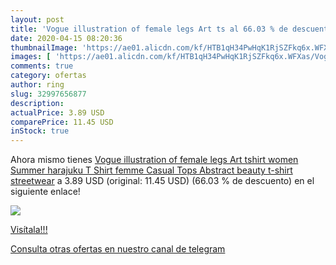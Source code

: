 ```yaml
---
layout: post
title: 'Vogue illustration of female legs Art ts al 66.03 % de descuento'
date: 2020-04-15 08:20:36
thumbnailImage: 'https://ae01.alicdn.com/kf/HTB1qH34PwHqK1RjSZFkq6x.WFXas/Vogue-illustration-of-female-legs-Art-tshirt-women-Summer-harajuku-T-Shirt-femme-Casual-Tops-Abstract.jpg_350x350._SL200_.jpg'
images: [ 'https://ae01.alicdn.com/kf/HTB1qH34PwHqK1RjSZFkq6x.WFXas/Vogue-illustration-of-female-legs-Art-tshirt-women-Summer-harajuku-T-Shirt-femme-Casual-Tops-Abstract.jpg_350x350._SL200_.jpg' ]
comments: true
category: ofertas
author: ring
slug: 32997656877
description:
actualPrice: 3.89 USD
comparePrice: 11.45 USD
inStock: true
---
```


Ahora mismo tienes [Vogue illustration of female legs Art tshirt women Summer harajuku T Shirt femme Casual Tops Abstract beauty t-shirt streetwear](https://www.amazon.com/dp/32997656877/?tag=redken08-20) a 3.89 USD (original: 11.45 USD) (66.03 %  de descuento) en el siguiente enlace!

[![](https://ae01.alicdn.com/kf/HTB1qH34PwHqK1RjSZFkq6x.WFXas/Vogue-illustration-of-female-legs-Art-tshirt-women-Summer-harajuku-T-Shirt-femme-Casual-Tops-Abstract.jpg_350x350._SL200_.jpg)](https://www.amazon.com/dp/32997656877/?tag=redken08-20)

[Visítala!!!](https://www.amazon.com/dp/32997656877/?tag=redken08-20)

[Consulta otras ofertas en nuestro canal de telegram](https://t.me/s/ofertas25)
